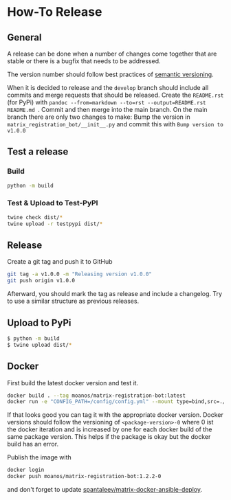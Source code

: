 # How-To Release


## General
A release can be done when a number of changes come together that are stable or there is a bugfix that needs to
be addressed.

The version number should follow best practices of [semantic versioning](https://semver.org/).

When it is decided to release and the `develop` branch should include all commits and merge requests that should be
released. Create the `README.rst` (for PyPi) with `pandoc --from=markdown --to=rst --output=README.rst README.md `. 
Commit and then merge into the main branch. On the main branch there are only two changes to make: Bump the
version in `matrix_registration_bot/__init__.py` and commit this with `Bump version to v1.0.0`

## Test a release

### Build

```bash
python -m build
```

### Test & Upload to Test-PyPI

```bash
twine check dist/*
twine upload -r testpypi dist/*
```


## Release

Create a git tag and push it to GitHub

```bash
git tag -a v1.0.0 -m "Releasing version v1.0.0"
git push origin v1.0.0
```
Afterward, you should mark the tag as release and include a changelog. Try to use a similar structure as previous
releases.

## Upload to PyPi

```bash
$ python -m build
$ twine upload dist/* 
```

## Docker

First build the latest docker version and test it.
```bash
docker build . --tag moanos/matrix-registration-bot:latest
docker run -e "CONFIG_PATH=/config/config.yml" --mount type=bind,src=./config.yml,dst=/config/config.yml,ro moanos/matrix-registration-bot:latest
```

If that looks good you can tag it with the appropriate docker version. Docker versions should follow the versioning
of `<package-version>-0` where 0 ist the docker iteration and is increased by one for each docker build of the same
package version. This helps if the package is okay but the docker build has an error.

Publish the image with
```bash
docker login
docker push moanos/matrix-registration-bot:1.2.2-0
```
and don't forget to update [spantaleev/matrix-docker-ansible-deploy](https://github.com/spantaleev/matrix-docker-ansible-deploy/blob/ddbbd42718b15172cdf409f2c1050362d42c3151/roles/custom/matrix-bot-matrix-registration-bot/defaults/main.yml#L11).

